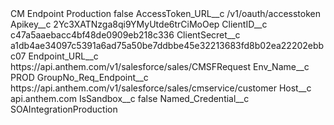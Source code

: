 <?xml version="1.0" encoding="UTF-8"?>
<CustomMetadata xmlns="http://soap.sforce.com/2006/04/metadata" xmlns:xsi="http://www.w3.org/2001/XMLSchema-instance" xmlns:xsd="http://www.w3.org/2001/XMLSchema">
    <label>CM Endpoint Production</label>
    <protected>false</protected>
    <values>
        <field>AccessToken_URL__c</field>
        <value xsi:type="xsd:string">/v1/oauth/accesstoken</value>
    </values>
    <values>
        <field>Apikey__c</field>
        <value xsi:type="xsd:string">2Yc3XATNzga8qi9YMyUtde6trCiMoOep</value>
    </values>
    <values>
        <field>ClientID__c</field>
        <value xsi:type="xsd:string">c47a5aaebacc4bf48de0909eb218c336</value>
    </values>
    <values>
        <field>ClientSecret__c</field>
        <value xsi:type="xsd:string">a1db4ae34097c5391a6ad75a50be7ddbbe45e32213683fd8b02ea22202ebbc07</value>
    </values>
    <values>
        <field>Endpoint_URL__c</field>
        <value xsi:type="xsd:string">https://api.anthem.com/v1/salesforce/sales/CMSFRequest</value>
    </values>
    <values>
        <field>Env_Name__c</field>
        <value xsi:type="xsd:string">PROD</value>
    </values>
    <values>
        <field>GroupNo_Req_Endpoint__c</field>
        <value xsi:type="xsd:string">https://api.anthem.com/v1/salesforce/sales/cmservice/customer</value>
    </values>
    <values>
        <field>Host__c</field>
        <value xsi:type="xsd:string">api.anthem.com</value>
    </values>
    <values>
        <field>IsSandbox__c</field>
        <value xsi:type="xsd:boolean">false</value>
    </values>
    <values>
        <field>Named_Credential__c</field>
        <value xsi:type="xsd:string">SOAIntegrationProduction</value>
    </values>
</CustomMetadata>
